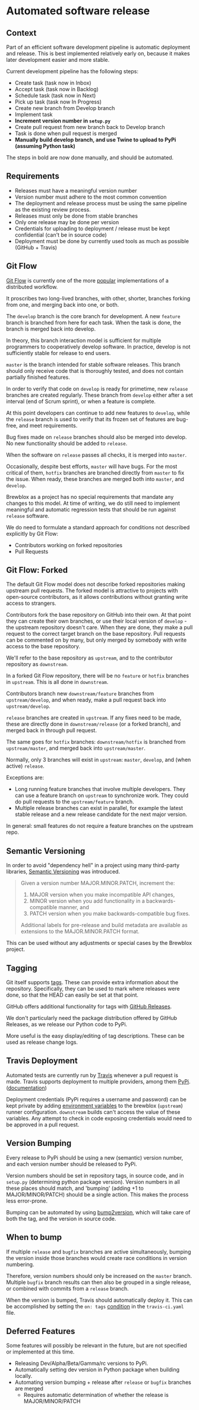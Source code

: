 # Automated software release

## Context

Part of an efficient software development pipeline is automatic deployment and release.
This is best implemented relatively early on, because it makes later development easier and more stable.

Current development pipeline has the following steps:
* Create task (task now in Inbox)
* Accept task (task now in Backlog)
* Schedule task (task now in Next)
* Pick up task (task now In Progress)
* Create new branch from Develop branch
* Implement task
* **Increment version number in `setup.py`**
* Create pull request from new branch back to Develop branch
* Task is done when pull request is merged
* **Manually build develop branch, and use Twine to upload to PyPi (assuming Python task)**

The steps in bold are now done manually, and should be automated.

## Requirements

* Releases must have a meaningful version number
* Version number must adhere to the most common convention
* The deployment and release process must be using the same pipeline as the existing review process.
* Releases must only be done from stable branches
* Only one release may be done per version
* Credentials for uploading to deployment / release must be kept confidential (can't be in source code)
* Deployment must be done by currently used tools as much as possible (GitHub + Travis)

## Git Flow

[Git Flow][1] is currently one of the more [popular][2] implementations of a distributed workflow.

It proscribes two long-lived branches, with other, shorter, branches forking from one, and merging back into one, or both.

The `develop` branch is the core branch for development. A new `feature` branch is branched from here for each task. When the task is done, the branch is merged back into develop.

In theory, this branch interaction model is sufficient for multiple programmers to cooperatively develop software. In practice, develop is not sufficiently stable for release to end users.

`master` is the branch intended for stable software releases. This branch should only receive code that is thoroughly tested, and does not contain partially finished features.

In order to verify that code on `develop` is ready for primetime, new `release` branches are created regularly. These branch from `develop` either after a set interval (end of Scrum sprint), or when a feature is complete.

At this point developers can continue to add new features to `develop`, while the `release` branch is used to verify that its frozen set of features are bug-free, and meet requirements.

Bug fixes made on `release` branches should also be merged into develop. No new functionality should be added to `release`.

When the software on `release` passes all checks, it is merged into `master`.

Occasionally, despite best efforts, `master` will have bugs. For the most critical of them, `hotfix` branches are branched directly from `master` to fix the issue.
When ready, these branches are merged both into `master`, and `develop`.

Brewblox as a project has no special requirements that mandate any changes to this model. At time of writing, we do still need to implement meaningful and automatic regression tests that should be run against `release` software.

We do need to formulate a standard approach for conditions not described explicitly by Git Flow:

* Contributors working on forked repositories
* Pull Requests

## Git Flow: Forked

The default Git Flow model does not describe forked repositories making upstream pull requests. The forked model is attractive to projects with open-source contributors, as it allows contributions without granting write access to strangers.

Contributors fork the base repository on GitHub into their own. At that point they can create their own branches, or use their local version of `develop` - the upstream repository doesn't care. When they are done, they make a pull request to the correct target branch on the base repository. Pull requests can be commented on by many, but only merged by somebody with write access to the base repository.

We'll refer to the base repository as `upstream`, and to the contributor repository as `downstream`.

In a forked Git Flow repository, there will be no `feature` or `hotfix` branches in `upstream`. This is all done in `downstream`.

Contributors branch new `downstream/feature` branches from `upstream/develop`, and when ready, make a pull request back into `upstream/develop`.

`release` branches are created in `upstream`. If any fixes need to be made, these are directly done in `downstream/release` (or a forked branch), and merged back in through pull request.

The same goes for `hotfix` branches: `downstream/hotfix` is branched from `upstream/master`, and merged back into `upstream/master`.

Normally, only 3 branches will exist in `upstream`: `master`, `develop`, and (when active) `release`.

 Exceptions are:

* Long running feature branches that involve multiple developers. They can use a feature branch on `upstream` to synchronize work. They could do pull requests to the `upstream/feature` branch.
* Multiple release branches can exist in parallel, for example the latest stable release and a new release candidate for the next major version.

In general: small features do not require a feature branches on the upstream repo.


## Semantic Versioning

In order to avoid "dependency hell" in a project using many third-party libraries, [Semantic Versioning][3] was introduced.

> Given a version number MAJOR.MINOR.PATCH, increment the:
>
>    1. MAJOR version when you make incompatible API changes,
>    2. MINOR version when you add functionality in a backwards-compatible manner, and
>    3. PATCH version when you make backwards-compatible bug fixes.
>
> Additional labels for pre-release and build metadata are available as extensions to the MAJOR.MINOR.PATCH format.

This can be used without any adjustments or special cases by the Brewblox project.

## Tagging

Git itself supports [tags][12]. These can provide extra information about the repository. Specifically, they can be used to mark where releases were done, so that the HEAD can easily be set at that point.

GitHub offers additional functionality for tags with [GitHub Releases][13].

We don't particularly need the package distribution offered by GitHub Releases, as we release our Python code to PyPi.

More useful is the easy display/editing of tag descriptions. These can be used as release change logs.

## Travis Deployment

Automated tests are currently run by [Travis][9] whenever a pull request is made. Travis supports deployment to multiple providers, among them [PyPi][10]. ([documentation][4])

Deployment credentials (PyPi requires a username and password) can be kept private by adding [environment variables][11] to the brewblox (`upstream`) runner configuration. `downstream` builds can't access the value of these variables. Any attempt to check in code exposing credentials would need to be approved in a pull request.

## Version Bumping

Every release to PyPi should be using a new (semantic) version number, and each version number should be released to PyPi.

Version numbers should be set in repository tags, in source code, and in `setup.py` (determining python package version). Version numbers in all these places should match, and 'bumping' (adding +1 to MAJOR/MINOR/PATCH) should be a single action. This makes the process less error-prone.

Bumping can be automated by using [bump2version][5], which will take care of both the tag, and the version in source code.

## When to bump

If multiple `release` and `bugfix` branches are active simultaneously, bumping the version inside those branches would create race conditions in version numbering.

Therefore, version numbers should only be increased on the `master` branch. Multiple `bugfix` branch results can then also be grouped in a single release, or combined with commits from a `release` branch.

When the version is bumped, Travis should automatically deploy it. This can be accomplished by setting the `on: tags` [condition][14] in the `travis-ci.yaml` file.

## Deferred Features

Some features will possibly be relevant in the future, but are not specified or implemented at this time.

* Releasing Dev/Alpha/Beta/Gamma/rc versions to PyPi.
* Automatically setting dev version in Python package when building locally.
* Automating version bumping + release after `release` or `bugfix` branches are merged
    * Requires automatic determination of whether the release is MAJOR/MINOR/PATCH



[1]: https://jeffkreeftmeijer.com/git-flow
[2]: https://devblog.dwarvesf.com/post/git-best-practices/
[3]: https://semver.org/
[4]: https://docs.travis-ci.com/user/deployment/pypi/
[5]: https://github.com/c4urself/bump2version
[6]: https://packaging.python.org/guides/single-sourcing-package-version/
[7]: https://github.com/michaeljoseph/changes
[8]: http://zestreleaser.readthedocs.io/en/latest/
[9]: https://travis-ci.org/
[10]: https://pypi.python.org/pypi
[11]: https://docs.travis-ci.com/user/environment-variables/
[12]: https://git-scm.com/book/en/v2/Git-Basics-Tagging
[13]: https://help.github.com/articles/creating-releases/
[14]: https://docs.travis-ci.com/user/deployment#Conditional-Releases-with-on%3A